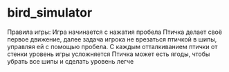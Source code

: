 # bird_simulator
Правила игры:
Игра начинается с нажатия пробела
Птичка делает своё первое движение, далее задача игрока не врезаться птичкой в шипы, управляя ей с помощью пробела.
С каждым отталкиванием птички от стенки уровень игры усложняется
Птичка может есть ягоды, чтобы убрать все шипы и сделать уровень легче


